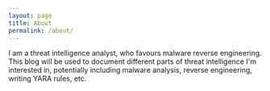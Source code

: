 ```yaml
---
layout: page
title: About
permalink: /about/
---
```


I am a threat intelligence analyst, who favours malware reverse engineering. This blog will be used to document different parts of threat intelligence I'm interested in, potentially including malware analysis, reverse engineering, writing YARA rules, etc.